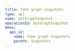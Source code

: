```yaml
---
title: Take graph snapshots
type: api
name: GetGraphSnapshot
operationId: GetGraphSnapshot
menu:
  api_v2:
    name: Take graph snapshots
    parent: Snapshots
---
```


